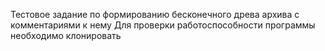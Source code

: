 Тестовое задание по формированию бесконечного древа архива с комментариями к нему
Для проверки работоспособности программы необходимо клонировать 